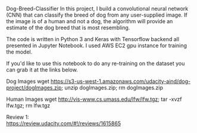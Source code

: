 Dog-Breed-Classifier
In this project, I build a convolutional neural network (CNN) that can classify the breed of dog from any user-supplied image. If the image is of a human and not a dog, the algorithm will provide an estimate of the dog breed that is most resembling.

The code is written in Python 3 and Keras with Tensorflow backend all presented in Jupyter Notebook. I used AWS EC2 gpu instance for training the model.

If you'd like to use this notebook to do any re-training on the dataset you can grab it at the links below.

Dog Images
wget https://s3-us-west-1.amazonaws.com/udacity-aind/dog-project/dogImages.zip; unzip dogImages.zip; rm dogImages.zip

Human Images
wget http://vis-www.cs.umass.edu/lfw/lfw.tgz; tar -xvzf lfw.tgz; rm lfw.tgz  

Review 1:  
https://review.udacity.com/#!/reviews/1615865


